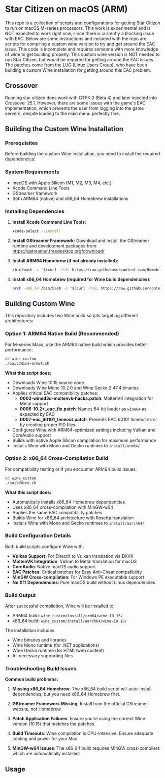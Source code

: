 # Star Citizen on macOS (ARM)
This repo is a collection of scripts and configurations for getting Star Citizen to run on macOS M-series processors. This work is experimental and is NOT expected to work right now, since there is currently a blocking issue with EAC. Below are some instructions and included with the repo are scripts for compiling a custom wine version to try and get around the EAC issue. This code is incomplete and requires someone with more knowledge of wine to get building properly. This custom wine version is NOT needed to run Star Citizen, but would be required for getting around the EAC issues. The patches come from the LUG (Linux Users Group), who have been building a custom Wine installation for getting around this EAC problem.

## Crossover
Running star citizen does work with GTPK 3 (Beta 4) and later injected into Crossover 25.1. However, there are some issues with the game's EAC implementation, which prevents the user from logging into the game servers, despite loading to the main menu perfectly fine.

## Building the Custom Wine Installation

### Prerequisites
Before building the custom Wine installation, you need to install the required dependencies:

### System Requirements
- macOS with Apple Silicon (M1, M2, M3, M4, etc.)
- Xcode Command Line Tools
- GStreamer framework
- Both ARM64 (native) and x86_64 Homebrew installations

### Installing Dependencies

1. **Install Xcode Command Line Tools:**
   ```bash
   xcode-select --install
   ```

2. **Install GStreamer Framework:**
   Download and install the GStreamer runtime and development packages from:
   https://gstreamer.freedesktop.org/download/

3. **Install ARM64 Homebrew (if not already installed):**
   ```bash
   /bin/bash -c "$(curl -fsSL https://raw.githubusercontent.com/Homebrew/install/HEAD/install.sh)"
   ```

4. **Install x86_64 Homebrew (required for Wine build dependencies):**
   ```bash
   arch -x86_64 /bin/bash -c "$(curl -fsSL https://raw.githubusercontent.com/Homebrew/install/HEAD/install.sh)"
   ```

## Building Custom Wine

This repository includes two Wine build scripts targeting different architectures:

### Option 1: ARM64 Native Build (Recommended)
For M-series Macs, use the ARM64 native build which provides better performance:

```bash
cd wine_custom
./buildWine-arm64.sh
```

**What this script does:**
- Downloads Wine 10.15 source code
- Downloads Wine Mono 10.2.0 and Wine Gecko 2.47.4 binaries
- Applies critical EAC compatibility patches:
  - **0003-wined3d-moltenvk-hacks.patch**: MoltenVK integration for Metal support
  - **0006-10.2+_eac_fix.patch**: Names 64-bit loader as `wine64` as expected by EAC
  - **0007-eac_60101_timeout.patch**: Prevents EAC 60101 timeout error by creating proper PID files
- Configures Wine with ARM64-optimized settings including Vulkan and CoreAudio support
- Builds with native Apple Silicon compilation for maximum performance
- Installs Wine with Mono and Gecko runtimes to `install/arm64/`

### Option 2: x86_64 Cross-Compilation Build
For compatibility testing or if you encounter ARM64 build issues:

```bash
cd wine_custom
./buildWine.sh
```

**What this script does:**
- Automatically installs x86_64 Homebrew dependencies
- Uses x86_64 cross-compilation with MinGW-w64
- Applies the same EAC compatibility patches
- Builds Wine for x86_64 architecture with Rosetta translation
- Installs Wine with Mono and Gecko runtimes to `install/aarch64/`

### Build Configuration Details

Both build scripts configure Wine with:
- **Vulkan Support**: For DirectX to Vulkan translation via DXVK
- **MoltenVK Integration**: Vulkan to Metal translation for macOS
- **CoreAudio**: Native macOS audio support
- **EAC Patches**: Critical patches for Easy Anti-Cheat compatibility
- **MinGW Cross-compilation**: For Windows PE executable support
- **No X11 Dependencies**: Pure macOS build without Linux dependencies

### Build Output

After successful compilation, Wine will be installed to:
- ARM64 build: `wine_custom/install/arm64/wine-10.15/`
- x86_64 build: `wine_custom/install/aarch64/wine-10.15/`

The installation includes:
- Wine binaries and libraries
- Wine Mono runtime (for .NET applications)
- Wine Gecko runtime (for HTML/web content)
- All necessary supporting files

### Troubleshooting Build Issues

**Common build problems:**

1. **Missing x86_64 Homebrew**: The x86_64 build script will auto-install dependencies, but you need x86_64 Homebrew first.

2. **GStreamer Framework Missing**: Install from the official GStreamer website, not Homebrew.

3. **Patch Application Failures**: Ensure you're using the correct Wine version (10.15) that matches the patches.

4. **Build Timeouts**: Wine compilation is CPU-intensive. Ensure adequate cooling and power for your Mac.

5. **MinGW-w64 Issues**: The x86_64 build requires MinGW cross-compilers which are automatically installed.

## Usage
